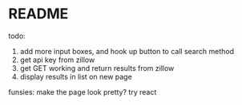 # README

todo: 
1. add more input boxes, and hook up button to call search method
2. get api key from zillow
3. get GET working and return results from zillow
4. display results in list on new page

funsies:
make the page look pretty?
try react

